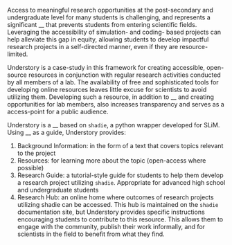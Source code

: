

Access to meaningful research opportunities at the post-secondary and undergraduate level for many students is challenging, and represents a significant __ that prevents students from entering scientific fields. Leveraging the accessibility of simulation- and coding- based projects can help alleviate this gap in equity, allowing students to develop impactful research projects in a self-directed manner, even if they are resource-limited. 

Understory is a case-study in this framework for creating accessible, open-source resources in conjunction with regular research activities conducted by all members of a lab. The availability of free and sophisticated tools for developing online resources leaves little excuse for scientists to avoid utilizing them. Developing such a resource, in addition to __ and creating opportunities for lab members, also increases transparency and serves as a access-point for a public audience. 

Understory is a __ based on `shadie`, a python wrapper developed for SLiM. Using __ as a guide, Understory provides:

1. Background Information: in the form of a text that covers topics relevant to the project
2. Resources: for learning more about the topic (open-access where possible)
3. Research Guide: a tutorial-style guide for students to help them develop a research project utilizing `shadie`. Appropriate for advanced high school and undergraduate students
4. Research Hub: an online home where outcomes of research projects utilizing shadie can be accessed. This hub is maintained on the `shadie` documentation site, but Understory provides specific instructions encouraging students to contribute to this resource. This allows them to engage with the community, publish their work informally, and for scientists in the field to benefit from what they find.